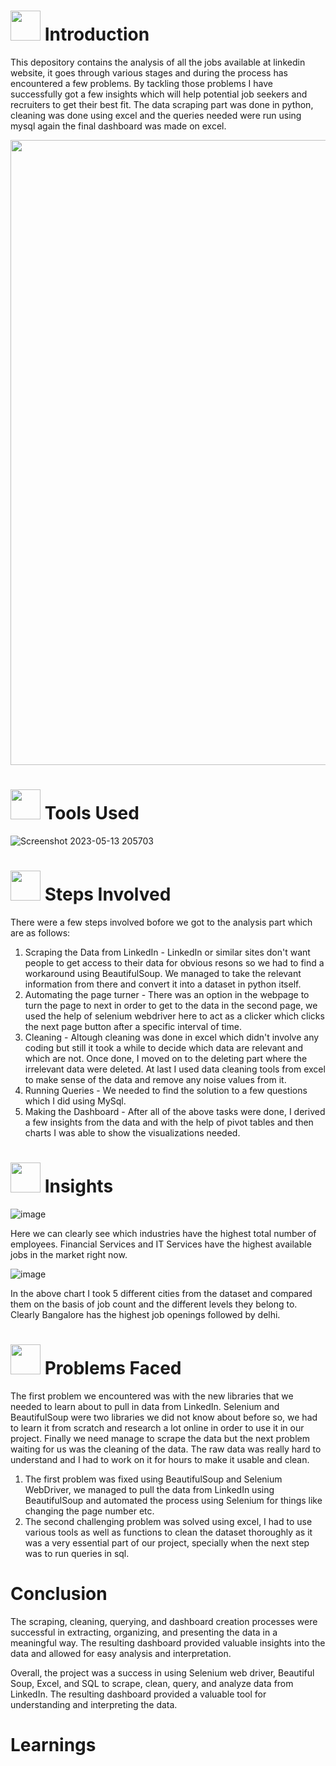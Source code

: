 # 
# <img src="https://media.tenor.com/2ZexrTx-QSQAAAAC/linkedin.gif" width="48" height="48"> **Introduction**

This depository contains the analysis of all the jobs available at linkedin website, it goes through various stages and during the process has encountered a few problems. By tackling those problems I have successfully got a few insights which will help potential job seekers and recruiters to get their best fit. The data scraping part was done in python, cleaning was done using excel and the queries needed were run using mysql again the final dashboard was made on excel.



<img src="https://media.tenor.com/kzQoUQSRKtwAAAAd/good-smile.gif" width="1000" height="1000">

  
# <img src="https://media.tenor.com/WMS0HHtKYD8AAAAi/handwerk-stephaniebergerschmuck.gif" width="48" height="48"> **Tools Used**
![Screenshot 2023-05-13 205703](https://github.com/AnubhabDebnath/LinkedIn_Job_Analytics/assets/110715196/d2ba0355-fb9f-4665-b79e-a6f7dd1735c5)



# <img src="https://media.tenor.com/S_MxiWkUAHMAAAAi/steps-baby-steps.gif" width="48" height="48"> **Steps Involved**

There were a few steps involved bofore we got to the analysis part which are as follows:
  1. Scraping the Data from LinkedIn - LinkedIn or similar sites don't want people to get access to their data for obvious resons so we had to find a workaround using BeautifulSoup. We managed to take the relevant information from there and convert it into a dataset in python itself.
  2. Automating the page turner - There was an option in the webpage to turn the page to next in order to get to the data in the second page, we used the help of selenium webdriver here to act as a clicker which clicks the next page button after a specific interval of time.
  3. Cleaning - Altough cleaning was done in excel which didn't involve any coding but still it took a while to decide which data are relevant and which are not. Once done, I moved on to the deleting part where the irrelevant data were deleted. At last I used data cleaning tools from excel to make sense of the data and remove any noise values from it.
  4. Running Queries - We needed to find the solution to a few questions which I did using MySql.
  5. Making the Dashboard - After all of the above tasks were done, I derived a few insights from the data and with the help of pivot tables and then charts I was able to show the visualizations needed.




# <img src="https://media.tenor.com/F7Y9A0SWAUcAAAAi/goal-circle.gif" width="48" height="48"> **Insights**

![image](https://github.com/AnubhabDebnath/LinkedIn_Job_Analytics/assets/110715196/fdcd98d3-67a8-46a5-aa59-880fbe27fd7f)

Here we can clearly see which industries have the highest total number of employees.
Financial Services and IT Services have the highest available jobs in the market right now.


![image](https://github.com/AnubhabDebnath/LinkedIn_Job_Analytics/assets/110715196/39faacd8-59b0-4f77-87a5-9eaba4856428)

In the above chart I took 5 different cities from the dataset and compared them on the basis of job count and the different levels they belong to.
Clearly Bangalore has the highest job openings followed by delhi.




# <img src="https://media.tenor.com/ts5y4CC3OlYAAAAC/life-is-so-hard-long-day.gif" width="48" height="48"> **Problems Faced**

The first problem we encountered was with the new libraries that we needed to learn about to pull in data from LinkedIn. Selenium and BeautifulSoup were two    libraries we did not know about before so, we had to learn it from scratch and research a lot online in order to use it in our project. Finally we need manage to scrape the data but the next problem waiting for us was the cleaning of the data. The raw data was really hard to understand and I had to work on it for hours to make it usable and clean.
  1. The first problem was fixed using BeautifulSoup and Selenium WebDriver, we managed to pull the data from LinkedIn using BeautifulSoup and automated the process using Selenium for things like changing the page number etc.
  2. The second challenging problem was solved using excel, I had to use various tools as well as functions to clean the dataset thoroughly as it was a very essential part of our project, specially when the next step was to run queries in sql.




# <imf src="https://media.tenor.com/RUKQWE0MJE4AAAAi/road-sign-roadtrip.gif" width="48" height="48"> **Conclusion**
The scraping, cleaning, querying, and dashboard creation processes were successful in extracting, organizing, and presenting the data in a meaningful way. The resulting dashboard provided valuable insights into the data and allowed for easy analysis and interpretation.

Overall, the project was a success in using Selenium web driver, Beautiful Soup, Excel, and SQL to scrape, clean, query, and analyze data from LinkedIn. The resulting dashboard provided a valuable tool for understanding and interpreting the data.
  

  

# <imf src="https://media.tenor.com/-YcB0iBIq0cAAAAC/learn-learning.gif" width="48" height="48"> ****Learnings****

 
